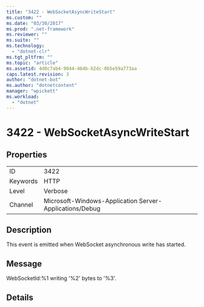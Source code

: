 ```yaml
---
title: "3422 - WebSocketAsyncWriteStart"
ms.custom: ""
ms.date: "03/30/2017"
ms.prod: ".net-framework"
ms.reviewer: ""
ms.suite: ""
ms.technology: 
  - "dotnet-clr"
ms.tgt_pltfrm: ""
ms.topic: "article"
ms.assetid: 4d0c7ab4-9044-464b-b2dc-0b5e59a773aa
caps.latest.revision: 3
author: "dotnet-bot"
ms.author: "dotnetcontent"
manager: "wpickett"
ms.workload: 
  - "dotnet"
---
```

# 3422 - WebSocketAsyncWriteStart
## Properties  
  
|||  
|-|-|  
|ID|3422|  
|Keywords|HTTP|  
|Level|Verbose|  
|Channel|Microsoft-Windows-Application Server-Applications/Debug|  
  
## Description  
 This event is emitted when WebSocket asynchronous write has started.  
  
## Message  
 WebSocketId:%1 writing '%2' bytes to '%3'.  
  
## Details
